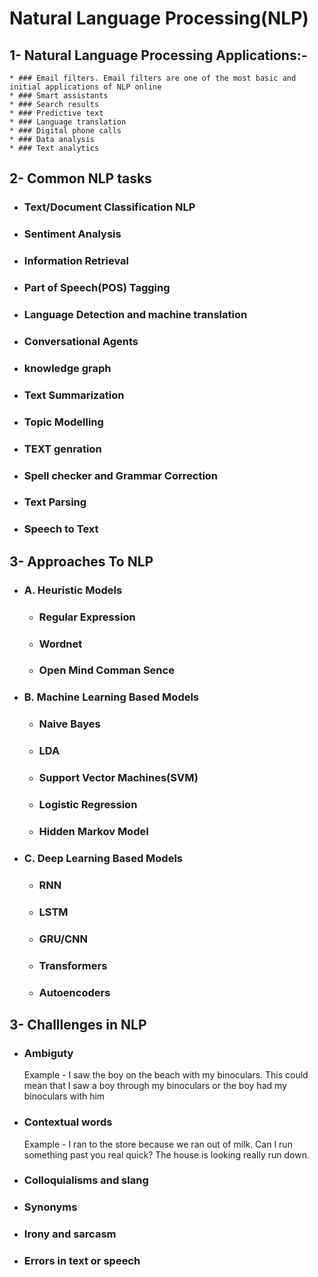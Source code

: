# Natural Language Processing(NLP)

## **1- Natural Language Processing Applications:-**
    * ### Email filters. Email filters are one of the most basic and initial applications of NLP online
    * ### Smart assistants
    * ### Search results
    * ### Predictive text
    * ### Language translation
    * ### Digital phone calls
    * ### Data analysis
    * ### Text analytics

## **2- Common NLP tasks**

  * ###  Text/Document Classification NLP
  * ###  Sentiment Analysis
  * ###  Information Retrieval
  * ###  Part of Speech(POS) Tagging
  * ###  Language Detection and machine translation
  * ###  Conversational Agents
  * ###  knowledge graph
  * ###  Text Summarization
  * ###  Topic Modelling
  * ###  TEXT genration
  * ###  Spell checker and Grammar Correction
  * ###  Text Parsing
  * ###  Speech to Text

## **3- Approaches To NLP**

 * ### A. Heuristic Models
    * ### Regular Expression
    * ### Wordnet
    * ### Open Mind Comman Sence
    
 * ### B. Machine Learning Based Models
    * ### Naive Bayes
    * ### LDA
    * ### Support Vector Machines(SVM)
    * ### Logistic Regression
    * ### Hidden Markov Model
    
 * ### C. Deep Learning Based Models
    * ### RNN
    * ### LSTM
    * ### GRU/CNN
    * ### Transformers
    * ### Autoencoders

## **3- Challlenges in NLP**
 * ### Ambiguty
    Example - I saw the boy on the beach with my binoculars. This could mean that I saw a boy through my binoculars or the boy had my binoculars with him
 * ### Contextual words
    Example - I ran to the store because we ran out of milk.
    Can I run something past you real quick?
    The house is looking really run down.

 * ### Colloquialisms and slang
 
 * ### Synonyms

 * ### Irony and sarcasm

 * ### Errors in text or speech

